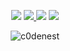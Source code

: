<p align="center">
<a href="https://discord.gg/NC3NxVWKxk" target="_blank"><img src="https://img.shields.io/badge/orbit DEV-5865F2?style=for-the-badge&logo=discord&logoColor=white"/></a>
<a href="https://www.youtube.com/@orbitdev" target="_blank"><img src="https://img.shields.io/badge/@orbitdev-FF0000?style=for-the-badge&logo=youtube&logoColor=white"/> </a>
<a href="https://orbit.tebex.io" target="_blank"><img src="https://img.shields.io/badge/orbit.tebex.io-5DE3E2?style=for-the-badge&logo=telegraph&logoColor=white"/></a>
<a href="https://www.buymeacoffee.com/codenest" target="_blank"><img src="https://img.shields.io/badge/Buy_Me_A_Coffee-FFDD00?style=for-the-badge&logo=buy-me-a-coffee&logoColor=black"/></a>
</p>

<p align="center"> <img src="https://komarev.com/ghpvc/?username=c0denest&label=Profile%20views&color=0e75b6&style=flat" alt="c0denest" /> </p>
